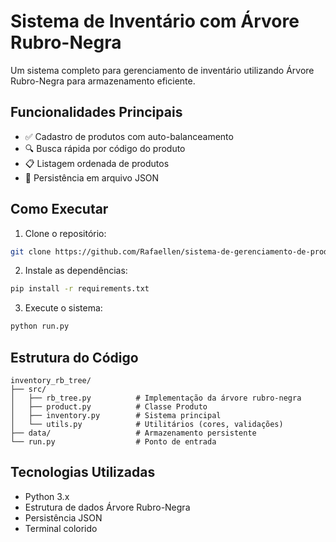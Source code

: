 # Sistema de Inventário com Árvore Rubro-Negra

Um sistema completo para gerenciamento de inventário utilizando Árvore Rubro-Negra para armazenamento eficiente.

## Funcionalidades Principais

- ✅ Cadastro de produtos com auto-balanceamento
- 🔍 Busca rápida por código do produto
- 📋 Listagem ordenada de produtos
- 💾 Persistência em arquivo JSON

## Como Executar

1. Clone o repositório:
```bash
git clone https://github.com/Rafaellen/sistema-de-gerenciamento-de-produtos-com-RB-Tree.git
```

2. Instale as dependências:
```bash
pip install -r requirements.txt
```

3. Execute o sistema:
```bash
python run.py
```

## Estrutura do Código

```plaintext
inventory_rb_tree/
├── src/
│   ├── rb_tree.py          # Implementação da árvore rubro-negra
│   ├── product.py          # Classe Produto
│   ├── inventory.py        # Sistema principal
│   └── utils.py            # Utilitários (cores, validações)
├── data/                   # Armazenamento persistente
└── run.py                  # Ponto de entrada
```

## Tecnologias Utilizadas

- Python 3.x
- Estrutura de dados Árvore Rubro-Negra
- Persistência JSON
- Terminal colorido
